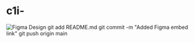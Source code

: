 # c1i-
![Figma Design](https://www.figma.com/design/fPwSrVKgg7EdQgs6ssAjXd/Untitled?t=MwP4PNlpSrVr1QPh-1)
git add README.md
git commit -m "Added Figma embed link"
git push origin main
